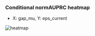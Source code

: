 ### Conditional normAUPRC heatmap

- X: gap_mu, Y: eps_current

![heatmap](/home/elicer/project_0814_2/results/20250819-155658/holdout/conditional_heatmap_gap_mu_vs_eps_current.png)
